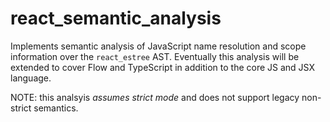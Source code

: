 # react_semantic_analysis

Implements semantic analysis of JavaScript name resolution and scope information over the `react_estree` AST. Eventually this
analysis will be extended to cover Flow and TypeScript in addition to the core JS and JSX language.

NOTE: this analsyis *assumes strict mode* and does not support legacy non-strict semantics.